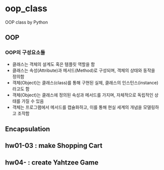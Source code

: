 # oop_class
OOP class by Python
## OOP
### OOP의 구성요소들
* 클래스는 객체의 설계도 혹은 템플릿 역할을 함
* 클래스는 속성(Attribute)과 메서드(Method)로 구성되며, 객체의 상태와 동작을 정의함
* 객체(Object)는 클래스(class)를 통해 구현된 실체, 클래스의 인스턴스(instance)라고도 함
* 객체(Object)는 클래스에 정의된 속성과 메서드를 가지며, 자체적으로 독립적인 상태를 가질 수 있음
* 객체는 프로그램에서 메서드를 캡슐화하고, 이를 통해 현실 세계의 개념을 모델링하고 조작함
## Encapsulation
## hw01-03 : make Shopping Cart
## hw04- : create Yahtzee Game
